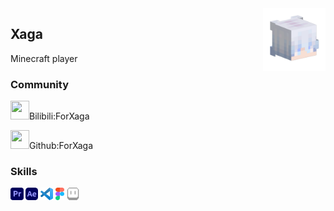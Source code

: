 <img align="right" src="./avatarHead.png" width="100" heiget="100">

## Xaga
Minecraft player

### **Community**

<a href="https://space.bilibili.com/409605133"><code><img height="30" width="30" src="https://i0.hdslb.com/bfs/static/jinkela/long/images/favicon.ico"></code></a>Bilibili:ForXaga

<a href="github.com/forxaga"><code><img height="30" width="30" src="https://github.com/fluidicon.png"></code></a>Github:ForXaga



### **Skills**
<code><img height="20" src="./icons/LogosAdobePremiere.svg"></code>
<code><img height="20" src="./icons/SkillIconsAftereffects.svg"></code>
<code><img height="20" src="./icons/DeviconVscode.svg"></code>
<code><img height="20" src="./icons/LogosFigma.svg"></code>
<code><img height="20" src="./icons/SimpleIconsAseprite.svg"></code>
